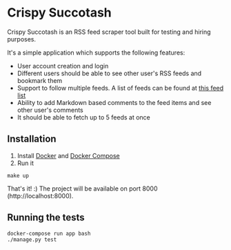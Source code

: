 # Crispy Succotash
Crispy Succotash is an RSS feed scraper tool built for testing and hiring purposes.

It's a simple application which supports the following features:
* User account creation and login
* Different users should be able to see other user's RSS feeds and bookmark them
* Support to follow multiple feeds. A list of feeds can be found at [this feed list](https://www.uen.org/feeds/lists.shtml)
* Ability to add Markdown based comments to the feed items and see other user's comments
* It should be able to fetch up to 5 feeds at once

## Installation

1. Install [Docker](https://docs.docker.com/installation/) and [Docker Compose](https://docs.docker.com/compose/install/)
2. Run it

  ```shell
  make up
  ```

That's it! :) The project will be available on port 8000 (http://localhost:8000).

## Running the tests

  ```shell
  docker-compose run app bash
  ./manage.py test
  ```
